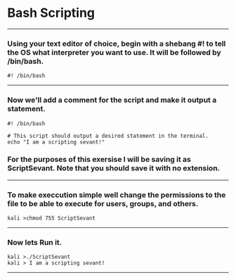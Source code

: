 <!---
  Name          : Bash Scripting
  Project       : Linux-Basics
  Description   : Introduction to Bash Scripting
  Creation Date : 20 Novembber 2023
  Author        : Samhain
  Link          : https://github.com/SunTzusTeacher/Linux-Basics/
--->

# Bash Scripting
---
### Using your text editor of choice, begin with a shebang **#!** to tell the OS what interpreter you want to use. It will be followed by **/bin/bash**.

````
#! /bin/bash
````

---
### Now we'll add a comment for the script and make it output a statement.

````
#! /bin/bash

# This script should output a desired statement in the terminal.
echo "I am a scripting sevant!"
````

### For the purposes of this exersise I will be saving it as ScriptSevant. **Note** that you should save it with no extension.

---
### To make execcution simple well change the permissions to the file to be able to execute for users, groups, and others.

````shell
kali >chmod 755 ScriptSevant
````

---

### Now lets Run it.
````shell
kali >./ScriptSevant
kali > I am a scripting sevant!
````

---
